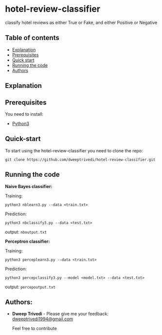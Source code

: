 # hotel-review-classifier
classify hotel reviews as either True or Fake, and either Positive or Negative


## Table of contents

- [Explanation](#explanation)
- [Prerequisites](#prerequisites)
- [Quick start](#quick-start)
- [Running the code](#running-the-code)
- [Authors](#authors)

## Explanation


## Prerequisites

You need to install:
- [Python3](https://www.python.org/downloads/)

## Quick-start
To start using the hotel-review-classifier you need to clone the repo:

```
git clone https://github.com/dweeptrivedi/hotel-review-classifier.git
```

## Running the code

**Naive Bayes classifier:**

  Training:
  
  `python3 nblearn3.py --data <train.txt>`
  
  Prediction:
  
  `python3 nbclassify3.py --data <test.txt>`
  
  output:
  `nboutput.txt`

**Perceptron classifier:**

  Training:
  
  `python3 perceplearn3.py --data <train.txt>`
  
  Prediction:
  
  `python3 percepclassify3.py --model <model.txt> --data <test.txt>`


  output:
  `percepoutput.txt`
  
## Authors:
* **Dweep Trivedi** - Please give me your feedback: dweeptrivedi1994@gmail.com

    Feel free to contribute

